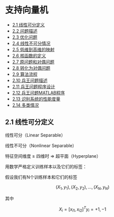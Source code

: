 # 支持向量机

- [2.1 线性可分定义](#2.1)
- [2.2 问题描述](#2.2)
- [2.3 优化问题](#2.3)
- [2.4 线性不可分情况](#2.4)
- [2.5 低维到高维的映射](#2.5)
- [2.6 核函数的定义](#2.6)
- [2.7 原问题和对偶问题](#2.7)
- [2.8 转化为对偶问题](#2.8)
- [2.9 算法流程](#2.9)
- [2.10 兵王问题描述](#2.10)
- [2.11 兵王问题程序设计](#2.11)
- [2.12 兵王问题MATLAB程序](#2.12)
- [2.13 识别系统的性能度量](#2.13)
- [2.14 多类情况](#2.14)



<a name="2.1"></a>

## 2.1 线性可分定义

线性可分（Linear Separable）

线性不可分（Nonlinear Separable）

特征空间维度 ≥ 四维时 => 超平面（Hyperplane）

用数学严格定义训练样本以及它们的标签：

假设我们有N个训练样本和它们的标签


$$
{(X_1, y_1),(X_2, y_2), ..., (X_N, y_N)}
$$


其中


$$
X_i = [x_{i1},x_{i2}]^T
y_i = {+1, -1}
$$
